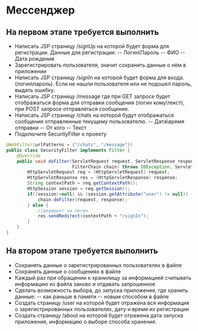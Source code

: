 # Мессенджер
## На первом этапе требуется выполнить
- Написать JSP страницу /signUp на которой будет форма для регистрации. Данные для регистрации:
  -- Логин\Пароль
  -- ФИО
  -- Дата рождения
- Зарегистрировать пользователя, значит сохранить данные о нём в приложении
- Написать JSP страницу /signIn на которой будет форма для входа. (логин\пароль). Если не нашли пользователя или не подошел пароль, выдать ошибку.
- Написать JSP страницу /message где при GET запросе будет отображаться форма для отправки сообщения (логин кому\текст), при POST запросе отправляться сообщение.
- Написать JSP страницу /chats на которой будут отображаться сообщения отправленные текущему пользователю.
  -- Дата\время отправки
  -- От кого
  -- Текст
- Подключите SecurityFilter к проекту

```java
@WebFilter(urlPatterns = {"/chats", "/message"})
public class SecurityFilter implements Filter {
    @Override
    public void doFilter(ServletRequest request, ServletResponse response,
                         FilterChain chain) throws IOException, ServletException {
        HttpServletRequest req = (HttpServletRequest) request;
        HttpServletResponse res = (HttpServletResponse) response;
        String contextPath = req.getContextPath();
        HttpSession session = req.getSession();
        if((session!=null) && (session.getAttribute("user") != null)) {
            chain.doFilter(request, response);
        } else {
            //редирект на логин
            res.sendRedirect(contextPath + "/signIn");
        }
    }
}
```
## На втором этапе требуется выполнить
- Сохранять данные о зарегистрированных пользователях в файле
- Сохранять данные о сообщениях в файле
- Каждый раз при обращении к хранилищу за информацией считывать информацию из файла заново и отдавать запрошенное
- Сделать возможность выбора, до запуска приложения, где хранить данные:
  -- как раньше в памяти
  -- новым способом в файле
- Создать страницу /user на которой будет отражена вся информация о зарегистрированных пользователях, дату и время их регистрации
- Создать страницу /about на которой будет отражена дата запуска приложения, информацию о выборе способа хранения.